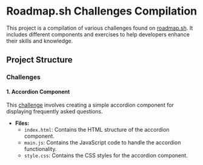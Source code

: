 # Roadmap.sh Challenges Compilation

This project is a compilation of various challenges found on [roadmap.sh](https://roadmap.sh). It includes different components and exercises to help developers enhance their skills and knowledge.

## Project Structure

### Challenges

#### 1. Accordion Component

This [challenge](https://roadmap.sh/projects/accordion) involves creating a simple accordion component for displaying frequently asked questions.

- **Files:**
  - `index.html`: Contains the HTML structure of the accordion component.
  - `main.js`: Contains the JavaScript code to handle the accordion functionality.
  - `style.css`: Contains the CSS styles for the accordion component.